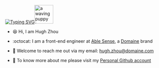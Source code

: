 [![Typing SVG](https://readme-typing-svg.herokuapp.com?font=VT323&pause=1000&color=000000&vCenter=true&width=240&height=22&lines=Welcome+to+my+Github+homepage!+)](https://git.io/typing-svg)<img src="https://user-images.githubusercontent.com/102388769/210440296-5cbc8103-fcbf-411b-b2ac-b47d30f5bc2c.gif" alt="a waving puppy to say hello" width="60px">  
    
- 😆 Hi, I am Hugh Zhou
    
- :octocat: I am a front-end engineer at [Able Sense](https://ablesense.com/), a [Domaine](https://meetdomaine.com/) brand
    
- 📧 Welcome to reach me out via my email: hugh.zhou@domaine.com
    
- :stars: To know more about me please visit my [Personal Github account](https://github.com/halfhelix-hugh/)
        
